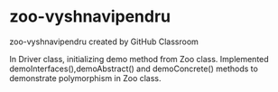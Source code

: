 # zoo-vyshnavipendru
zoo-vyshnavipendru created by GitHub Classroom

In Driver class, initializing demo method from Zoo class. Implemented demoInterfaces(),demoAbstract() and demoConcrete() methods to demonstrate polymorphism in Zoo class.


